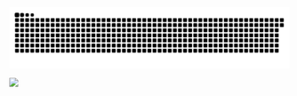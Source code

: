 <picture>
  <source media="(prefers-color-scheme: dark)" srcset="https://raw.githubusercontent.com/dntsdnts/dntsdnts/snake/github-contribution-grid-snake-dark.svg">
  <source media="(prefers-color-scheme: light)" srcset="https://raw.githubusercontent.com/dntsdnts/dntsdnts/snake/github-contribution-grid-snake.svg">
  <img alt="github contribution grid snake animation" src="https://raw.githubusercontent.com/dntsdnts/dntsdnts/snake/github-contribution-grid-snake.svg">
</picture>

[![](https://raw.githubusercontent.com/dntsdnts/dntsdnts/metrics/github-metrics.svg)](#)
